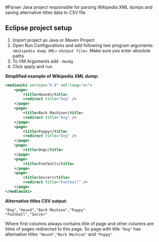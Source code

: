 #Parser
Java project responsible for parsing Wikipedia XML dumps and saving alternative titles data to CSV file

## Eclipse project setup
1. Import project as Java or Maven Project
2. Open Run Configurations and add following two program arguments: `<Wikipedia dump XML>` `<Output file>`. Make sure you enter absolute paths
3. To VM Arguments add `-Xmx6g`
4. Click apply and run

**Simplified example of Wikipedia XML dump:**
```xml
<mediawiki version="0.9" xml:lang="en">
	<page>
		<title>Hound</title>
		<redirect title="Dog" />
	</page>
	<page>
		<title>Bark Machine</title>
		<redirect title="Dog" />
	</page>
	<page>
		<title>Puppy</title>
		<redirect title="Dog" />
	</page>
	<page>
		<title>Dog</title>
	</page>
	<page>
		<title>Football</title>
	</page>
	<page>
		<title>Soccer</title>
		<redirect title="Football" />
	</page>
</mediawiki>
```
**Alternative titles CSV output:**
```csv
"Dog","Hound","Bark Machine","Puppy"
"Football","Soccer"
```

Where first columns always contains title of page and other columns are titles of pages redirected to this page. So page with title `"Dog"` has alternative titles `"Hound"`,`"Bark Machine"` and `"Puppy"`
